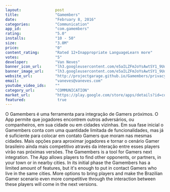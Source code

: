 ```yaml
---
layout:               post
title:                "Gamembers"
date:                 "February 8, 2016"
categories:           "Communication"
app_id:               "com.gamembers"
rating:               "5.0"
installs:             "10 - 50"
size:                 "3.0M"
price:                "0"
content_rating:       "Rated 12+Inappropriate LanguageLearn more"
votes:                "5"
developer:            "Van Neves"
banner_icon_url:      "lh3.googleusercontent.com/e5aILZFmJoYsAwtSY1_9UdESsauqyGvQhhMyQg4s_-Hec8b0FJL7vbZ43iS4KFxRPIE=w300"
banner_image_url:     "lh3.googleusercontent.com/e5aILZFmJoYsAwtSY1_9UdESsauqyGvQhhMyQg4s_-Hec8b0FJL7vbZ43iS4KFxRPIE=w300"
website_url:          "http://projectgarage.github.io/Gamembers/privacy/"
email:                "vaneves@vaneves.com"
youtube_video_ids:    ""
category_url:         "COMMUNICATION"
market_url:           "https://play.google.com/store/apps/details?id=com.gamembers&hl=en"
featured:              true
---
```

O Gamembers é uma ferramenta para integração de Gamers próximos. O App permite que jogadores encontrem outros adversários, ou companheiros, em sua cidade ou em cidades vizinhas. Em sua fase inicial o Gamembers conta com uma quantidade limitada de funcionalidades, mas já é suficiente para colocar em contato Gamers que moram nas mesmas cidades. Mais opções para aproximar jogadores e tornar o cenário Gamer brasileiro ainda mais competitivo através da interação entre esses players virão nas próximas versões. The Gamembers is a tool for Gamers next integration. The App allows players to find other opponents, or partners, in your town or in nearby cities. In its initial phase the Gamembers has a limited amount of features, but it's enough to put in contact Gamers who live in the same cities. More options to bring players and make the Brazilian Gamer scenario even more competitive through the interaction between these players will come in the next versions. 
